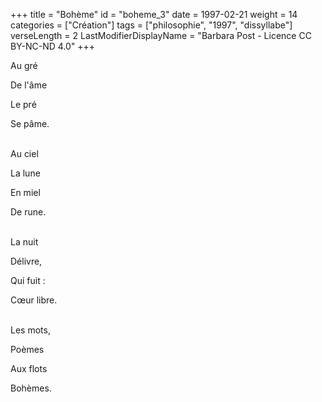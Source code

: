 +++
title = "Bohème"
id = "boheme_3"
date = 1997-02-21
weight = 14
categories = ["Création"]
tags = ["philosophie", "1997", "dissyllabe"]
verseLength = 2
LastModifierDisplayName = "Barbara Post - Licence CC BY-NC-ND 4.0"
+++

Au gré

De l'âme

Le pré

Se pâme.

 \
Au ciel

La lune

En miel

De rune.

 \
La nuit

Délivre,

Qui fuit :

Cœur libre.

 \
Les mots,

Poèmes

Aux flots

Bohèmes.
